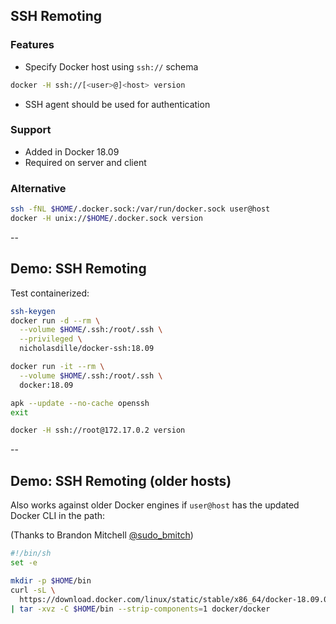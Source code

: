 ## SSH Remoting

### Features

- Specify Docker host using `ssh://` schema

```bash
docker -H ssh://[<user>@]<host> version
```

- SSH agent should be used for authentication

### Support

- Added in Docker 18.09
- Required on server and client

### Alternative

```bash
ssh -fNL $HOME/.docker.sock:/var/run/docker.sock user@host
docker -H unix://$HOME/.docker.sock version
```

--

## Demo: SSH Remoting

Test containerized:

```bash
ssh-keygen
docker run -d --rm \
  --volume $HOME/.ssh:/root/.ssh \
  --privileged \
  nicholasdille/docker-ssh:18.09

docker run -it --rm \
  --volume $HOME/.ssh:/root/.ssh \
  docker:18.09

apk --update --no-cache openssh
exit

docker -H ssh://root@172.17.0.2 version
```

--

## Demo: SSH Remoting (older hosts)

Also works against older Docker engines if `user@host` has the updated Docker CLI in the path:

(Thanks to Brandon Mitchell [@sudo_bmitch](https://twitter.com/sudo_bmitch))

```bash
#!/bin/sh
set -e

mkdir -p $HOME/bin
curl -sL \
  https://download.docker.com/linux/static/stable/x86_64/docker-18.09.0.tgz \
| tar -xvz -C $HOME/bin --strip-components=1 docker/docker
```